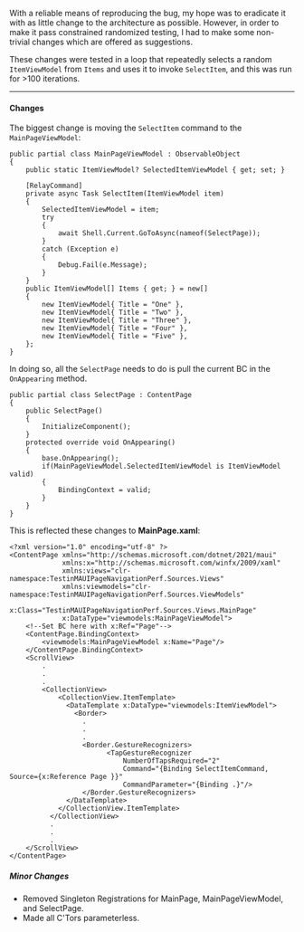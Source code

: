 With a reliable means of reproducing the bug, my hope was to eradicate it with as little change to the architecture as possible. However, in order to make it pass constrained randomized testing, I had to make some non-trivial changes which are offered as suggestions.

These changes were tested in a loop that repeatedly selects a random `ItemViewModel` from `Items` and uses it to invoke `SelectItem`, and this was run for >100 iterations.
___

#### Changes

The biggest change is moving the `SelectItem` command to the `MainPageViewModel`:

```
public partial class MainPageViewModel : ObservableObject
{
    public static ItemViewModel? SelectedItemViewModel { get; set; }

    [RelayCommand]
    private async Task SelectItem(ItemViewModel item)
    {
        SelectedItemViewModel = item;
        try
        {
            await Shell.Current.GoToAsync(nameof(SelectPage));
        }
        catch (Exception e)
        {
            Debug.Fail(e.Message);
        }
    }
    public ItemViewModel[] Items { get; } = new[]
    {
        new ItemViewModel{ Title = "One" },
        new ItemViewModel{ Title = "Two" },
        new ItemViewModel{ Title = "Three" },
        new ItemViewModel{ Title = "Four" },
        new ItemViewModel{ Title = "Five" },
    };
}
```

In doing so, all the `SelectPage` needs to do is pull the current BC in the `OnAppearing` method.

```
public partial class SelectPage : ContentPage
{
    public SelectPage()
    {
        InitializeComponent();
    }
    protected override void OnAppearing()
    {
        base.OnAppearing();
        if(MainPageViewModel.SelectedItemViewModel is ItemViewModel valid)
        {
            BindingContext = valid;
        }
    }
}
```

This is reflected these changes to **MainPage.xaml**:

```
<?xml version="1.0" encoding="utf-8" ?>
<ContentPage xmlns="http://schemas.microsoft.com/dotnet/2021/maui"
             xmlns:x="http://schemas.microsoft.com/winfx/2009/xaml"
             xmlns:views="clr-namespace:TestinMAUIPageNavigationPerf.Sources.Views"
             xmlns:viewmodels="clr-namespace:TestinMAUIPageNavigationPerf.Sources.ViewModels"
             x:Class="TestinMAUIPageNavigationPerf.Sources.Views.MainPage"
             x:DataType="viewmodels:MainPageViewModel">
    <!--Set BC here with x:Ref="Page"-->
    <ContentPage.BindingContext>
        <viewmodels:MainPageViewModel x:Name="Page"/>
    </ContentPage.BindingContext>
    <ScrollView>
        .
        .
        .
        <CollectionView>
            <CollectionView.ItemTemplate>
              <DataTemplate x:DataType="viewmodels:ItemViewModel">
                <Border>
                  .
                  .
                  .
                  <Border.GestureRecognizers>
                        <TapGestureRecognizer
                            NumberOfTapsRequired="2"
                            Command="{Binding SelectItemCommand, Source={x:Reference Page }}"
                            CommandParameter="{Binding .}"/>
                  </Border.GestureRecognizers>
              </DataTemplate>
            </CollectionView.ItemTemplate>
          </CollectionView>
          .
          .
          .
    </ScrollView>
</ContentPage>

```

##### Minor Changes

- Removed Singleton Registrations for MainPage, MainPageViewModel, and SelectPage.
- Made all C'Tors parameterless.


